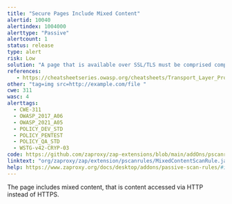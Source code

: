 ```yaml
---
title: "Secure Pages Include Mixed Content"
alertid: 10040
alertindex: 1004000
alerttype: "Passive"
alertcount: 1
status: release
type: alert
risk: Low
solution: "A page that is available over SSL/TLS must be comprised completely of content which is transmitted over SSL/TLS. The page must not contain any content that is transmitted over unencrypted HTTP. This includes content from third party sites."
references:
   - https://cheatsheetseries.owasp.org/cheatsheets/Transport_Layer_Protection_Cheat_Sheet.html
other: "tag=img src=http://example.com/file "
cwe: 311
wasc: 4
alerttags: 
  - CWE-311
  - OWASP_2017_A06
  - OWASP_2021_A05
  - POLICY_DEV_STD
  - POLICY_PENTEST
  - POLICY_QA_STD
  - WSTG-v42-CRYP-03
code: https://github.com/zaproxy/zap-extensions/blob/main/addOns/pscanrules/src/main/java/org/zaproxy/zap/extension/pscanrules/MixedContentScanRule.java
linktext: "org/zaproxy/zap/extension/pscanrules/MixedContentScanRule.java"
help: https://www.zaproxy.org/docs/desktop/addons/passive-scan-rules/#id-10040
---
```

The page includes mixed content, that is content accessed via HTTP instead of HTTPS.
